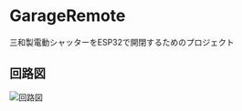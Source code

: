 # GarageRemote
三和製電動シャッターをESP32で開閉するためのプロジェクト

## 回路図
![回路図](https://user-images.githubusercontent.com/42233474/191296231-74abecf3-2c24-4e8a-8356-bf93016efedc.png)
